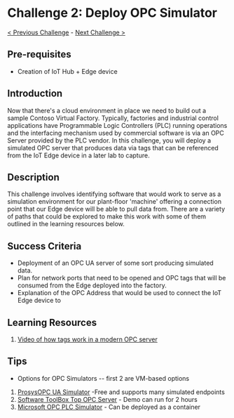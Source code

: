 # Challenge 2: Deploy OPC Simulator

[< Previous Challenge](./Challenge-01.md)  - [Next Challenge >](./Challenge-03.md)

## Pre-requisites
+ Creation of IoT Hub + Edge device

## Introduction
Now that there's a cloud environment in place we need to build out a sample Contoso Virtual Factory.  Typically, factories and industrial control applications have Programmable Logic Controllers (PLC) running operations and the interfacing mechanism used by commercial software is via an OPC Server provided by the PLC vendor.  In this challenge, you will deploy a simulated OPC server that produces data via tags that can be referenced from the IoT Edge device in a later lab to capture.  

## Description
This challenge involves identifying software that would work to serve as a simulation environment for our plant-floor 'machine' offering a connection point that our Edge device will be able to pull data from.  There are a variety of paths that could be explored to make this work with some of them outlined in the learning resources below.  

## Success Criteria
- Deployment of an OPC UA server of some sort producing simulated data. 
- Plan for network ports that need to be opened and OPC tags that will be consumed from the Edge deployed into the factory.
- Explanation of the OPC Address that would be used to connect the IoT Edge device to

## Learning Resources
1. [Video of how tags work in a modern OPC server](https://www.inductiveuniversity.com/videos/creating-opc-tags/8.1)


## Tips
 - Options for OPC Simulators -- first 2 are VM-based options
 1. [ProsysOPC UA Simulator](https://www.prosysopc.com/) -Free and supports many simulated endpoints
 1. [Software ToolBox Top OPC Server](https://www.softwaretoolbox.com/) - Demo can run for 2 hours
 1. [Microsoft OPC PLC Simulator](https://github.com/Azure-Samples/iot-edge-opc-plc)  - Can be deployed as a container
 

